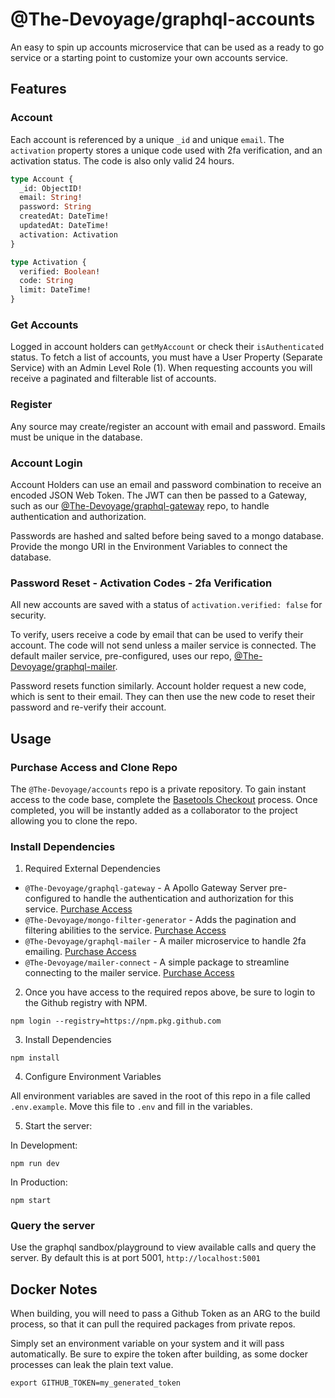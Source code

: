 # @The-Devoyage/graphql-accounts

An easy to spin up accounts microservice that can be used as a ready to go service or a starting point to customize your own accounts service.

## Features

### Account

Each account is referenced by a unique `_id` and unique `email`. The `activation` property stores a unique code used with 2fa verification, and an activation status. The code is also only valid 24 hours.

```graphql
type Account {
  _id: ObjectID!
  email: String!
  password: String
  createdAt: DateTime!
  updatedAt: DateTime!
  activation: Activation
}

type Activation {
  verified: Boolean!
  code: String
  limit: DateTime!
}
```

### Get Accounts

Logged in account holders can `getMyAccount` or check their `isAuthenticated` status. To fetch a list of accounts, you must have a User Property (Separate Service) with an Admin Level Role (1). When requesting accounts you will receive a paginated and filterable list of accounts.

### Register

Any source may create/register an account with email and password. Emails must be unique in the database.

### Account Login

Account Holders can use an email and password combination to receive an encoded JSON Web Token. The JWT can then be passed to a Gateway, such as our [@The-Devoyage/graphql-gateway](https://basetools.io/checkout/XGUVNNGr) repo, to handle authentication and authorization.

Passwords are hashed and salted before being saved to a mongo database. Provide the mongo URI in the Environment Variables to connect the database.

### Password Reset - Activation Codes - 2fa Verification

All new accounts are saved with a status of `activation.verified: false` for security.

To verify, users receive a code by email that can be used to verify their account. The code will not send unless a mailer service is connected. The default mailer service, pre-configured, uses our repo, [@The-Devoyage/graphql-mailer](https://basetools.io/checkout/8G2fCyXe).

Password resets function similarly. Account holder request a new code, which is sent to their email. They can then use the new code to reset their password and re-verify their account.

## Usage

### Purchase Access and Clone Repo

The `@The-Devoyage/accounts` repo is a private repository. To gain instant access to the code base, complete the [Basetools Checkout]() process. Once completed, you will be instantly added as a collaborator to the project allowing you to clone the repo.

### Install Dependencies

1. Required External Dependencies

- `@The-Devoyage/graphql-gateway` - A Apollo Gateway Server pre-configured to handle the authentication and authorization for this service. [Purchase Access](https://basetools.io/checkout/XGUVNNGr)
- `@The-Devoyage/mongo-filter-generator` - Adds the pagination and filtering abilities to the service. [Purchase Access](https://basetools.io/checkout/vyOL9ATx)
- `@The-Devoyage/graphql-mailer` - A mailer microservice to handle 2fa emailing. [Purchase Access](https://basetools.io/checkout/8G2fCyXe)
- `@The-Devoyage/mailer-connect` - A simple package to streamline connecting to the mailer service. [Purchase Access](https://basetools.io/checkout/wp7QYNNO)

2. Once you have access to the required repos above, be sure to login to the Github registry with NPM.

```
npm login --registry=https://npm.pkg.github.com
```

3. Install Dependencies

```
npm install
```

4. Configure Environment Variables

All environment variables are saved in the root of this repo in a file called `.env.example`. Move this file to `.env` and fill in the variables.

5. Start the server:

In Development:

```
npm run dev
```

In Production:

```
npm start
```

### Query the server

Use the graphql sandbox/playground to view available calls and query the server. By default this is at port 5001, `http://localhost:5001`

## Docker Notes

When building, you will need to pass a Github Token as an ARG to the build process, so that it can pull the required packages from private repos.

Simply set an environment variable on your system and it will pass automatically. Be sure to expire the token after building, as some docker processes can leak the plain text value.

```
export GITHUB_TOKEN=my_generated_token
```
